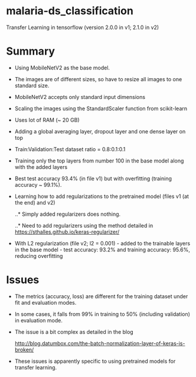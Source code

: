# malaria-ds_classification
Transfer Learning in tensorflow (version 2.0.0 in v1; 2.1.0 in v2)

Summary
=======

* Using MobileNetV2 as the base model.

* The images are of different sizes, so have to resize all images to one standard size.

* MobileNetV2 accepts only standard input dimensions

* Scaling the images using the StandardScaler function from scikit-learn

* Uses lot of RAM (~ 20 GB)

* Adding a global averaging layer, dropout layer and one dense layer on top

* Train:Validation:Test dataset ratio = 0.8:0.1:0.1

* Training only the top layers from number 100 in the base model along with the added layers

* Best test accuracy 93.4% (in file v1) but with overfitting (training accuracy ~ 99.1%).

* Learning how to add regularizations to the pretrained model (files v1 (at the end) and v2)
	
	..* Simply added regularizers does nothing.
	
	..* Need to add regularizers using the method detailed in
		https://sthalles.github.io/keras-regularizer/

* With L2 regularization (file v2;  l2 = 0.001) - added to the trainable layers in the base model - test accuracy: 93.2% and training accuracy: 95.6%, reducing overfitting


Issues
======
* The metrics (accuracy, loss) are different for the training dataset under fit and evaluation modes.

* In some cases, it falls from 99% in training to 50% (including validation) in evaluation mode.

* The issue is a bit complex as detailed in the blog

	http://blog.datumbox.com/the-batch-normalization-layer-of-keras-is-broken/

* These issues is apparently specific to using pretrained models for transfer learning.
